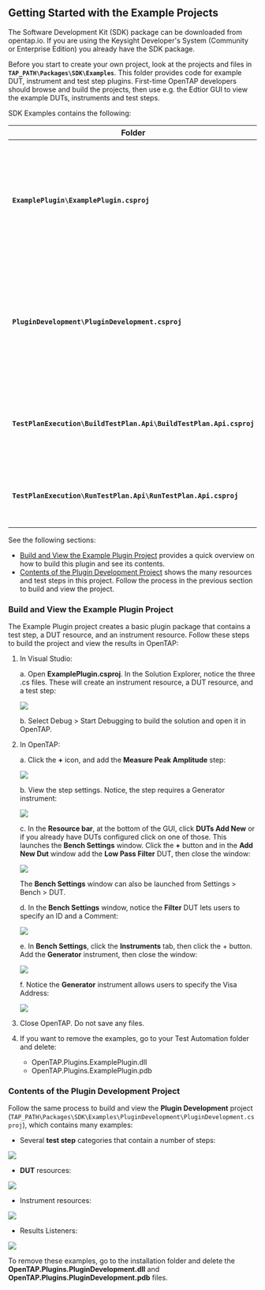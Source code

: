 ## Getting Started with the Example Projects
The Software Development Kit (SDK) package can be downloaded from opentap.io. If you are using the Keysight Developer's System (Community or Enterprise Edition) you already have the SDK package.

Before you start to create your own project, look at the projects and files in **`TAP_PATH\Packages\SDK\Examples`**. This folder provides code for example DUT, instrument and test step plugins. First-time OpenTAP developers should browse and build the projects, then use e.g. the Edtior GUI to view the example DUTs, instruments and test steps. 

SDK Examples contains the following:

| **Folder**  | **Description** |
| -------- | --------  |
| **`ExamplePlugin\ExamplePlugin.csproj`**                           | Creates a plugin package that contains one DUT resource, one Instrument resource, and one test step.   |
|**`PluginDevelopment\PluginDevelopment.csproj`**                    | Creates a plugin package that contains several test steps, DUT resources, Instrument resources, and result listeners.                                              |
|**`TestPlanExecution\BuildTestPlan.Api\BuildTestPlan.Api.csproj`**  | Shows how to build, save and execute a test plan using OpenTAP API.  |
|**`TestPlanExecution\RunTestPlan.Api\RunTestPlan.Api.csproj`**      | Shows how to load and run a test plan using OpenTAP API.   |

See the following sections:

-	[Build and View the Example Plugin Project](#build-and-view-the-example-plugin-project) provides a quick overview on how to build this plugin and see its contents.
-	[Contents of the Plugin Development Project](#contents-of-the-plugin-development-project)  shows the many resources and test steps in this project. Follow the process in the previous section to build and view the project.

### Build and View the Example Plugin Project
The Example Plugin project creates a basic plugin package that contains a test step, a DUT resource, and an instrument resource. Follow these steps to build the project and view the results in OpenTAP: 

1. In Visual Studio:

    a.   Open **ExamplePlugin.csproj**. In the Solution Explorer, notice the three .cs files. These will create an instrument resource, a DUT resource, and a test step:
    
    ![](./ExamplePlugin_img1.png)

    
    b.	Select Debug > Start Debugging to build the solution and open it in OpenTAP.
    
2. 	In OpenTAP:

    a.	Click the **+** icon, and add the **Measure Peak Amplitude** step:
    
    ![](./ExamplePlugin_img2.png)
    
    b.	View the step settings. Notice, the step requires a Generator instrument:
    
     ![](./ExamplePlugin_img3.png)
     
    c. In the **Resource bar**, at the bottom of the GUI, click **DUTs Add New** or if you already have DUTs configured click on one of those. This launches the **Bench Settings** window. Click the **+** button and in the **Add New Dut** window add the **Low Pass Filter** DUT, then close the window:
    
    ![](./ExamplePlugin_img4.png)
    
    The **Bench Settings** window can also be launched from Settings > Bench > DUT.
    
    d.	In the **Bench Settings** window, notice the **Filter** DUT lets users to specify an ID and a Comment: 
    
    ![](./ExamplePlugin_img5.png)
    
    e. 	In **Bench Settings**, click the **Instruments** tab, then click the + button. Add the **Generator** instrument, then close the window:
    
    ![](./ExamplePlugin_img6.png)
    
    f.	Notice the **Generator** instrument allows users to specify the Visa Address:
    
    ![](./ExamplePlugin_img7.png)
    
3. 	Close OpenTAP. Do not save any files.
4. 	If you want to remove the examples, go to your Test Automation folder and delete:
    - OpenTAP.Plugins.ExamplePlugin.dll
    - OpenTAP.Plugins.ExamplePlugin.pdb

### Contents of the Plugin Development Project

Follow the same process to build and view the **Plugin Development** project (`TAP_PATH\Packages\SDK\Examples\PluginDevelopment\PluginDevelopment.csproj`), which contains many examples:

-	Several **test step** categories that contain a number of steps:

![](./PluginDev_img1.png)

- 	**DUT** resources:
 	
![](./PluginDev_img2.png)

-	Instrument resources:
	
![](./PluginDev_img3.png)

-	Results Listeners:
	
![](./PluginDev_img4.png)

To remove these examples, go to the installation folder and delete the **OpenTAP.Plugins.PluginDevelopment.dll** and **OpenTAP.Plugins.PluginDevelopment.pdb** files.
